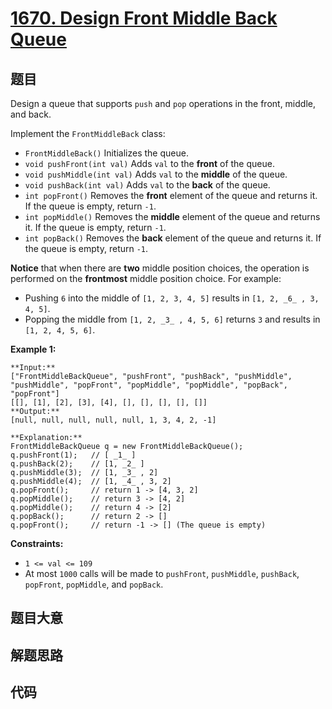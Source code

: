 # [1670. Design Front Middle Back Queue](https://leetcode.com/problems/design-front-middle-back-queue)

## 题目

Design a queue that supports `push` and `pop` operations in the front, middle,
and back.

Implement the `FrontMiddleBack` class:

  * `FrontMiddleBack()` Initializes the queue.
  * `void pushFront(int val)` Adds `val` to the **front** of the queue.
  * `void pushMiddle(int val)` Adds `val` to the **middle** of the queue.
  * `void pushBack(int val)` Adds `val` to the **back** of the queue.
  * `int popFront()` Removes the **front** element of the queue and returns it. If the queue is empty, return `-1`.
  * `int popMiddle()` Removes the **middle** element of the queue and returns it. If the queue is empty, return `-1`.
  * `int popBack()` Removes the **back** element of the queue and returns it. If the queue is empty, return `-1`.

**Notice** that when there are **two** middle position choices, the operation
is performed on the **frontmost** middle position choice. For example:

  * Pushing `6` into the middle of `[1, 2, 3, 4, 5]` results in `[1, 2, _6_ , 3, 4, 5]`.
  * Popping the middle from `[1, 2, _3_ , 4, 5, 6]` returns `3` and results in `[1, 2, 4, 5, 6]`.



**Example 1:**

    
    
    **Input:**
    ["FrontMiddleBackQueue", "pushFront", "pushBack", "pushMiddle", "pushMiddle", "popFront", "popMiddle", "popMiddle", "popBack", "popFront"]
    [[], [1], [2], [3], [4], [], [], [], [], []]
    **Output:**
    [null, null, null, null, null, 1, 3, 4, 2, -1]
    
    **Explanation:**
    FrontMiddleBackQueue q = new FrontMiddleBackQueue();
    q.pushFront(1);   // [ _1_ ]
    q.pushBack(2);    // [1, _2_ ]
    q.pushMiddle(3);  // [1, _3_ , 2]
    q.pushMiddle(4);  // [1, _4_ , 3, 2]
    q.popFront();     // return 1 -> [4, 3, 2]
    q.popMiddle();    // return 3 -> [4, 2]
    q.popMiddle();    // return 4 -> [2]
    q.popBack();      // return 2 -> []
    q.popFront();     // return -1 -> [] (The queue is empty)
    



**Constraints:**

  * `1 <= val <= 109`
  * At most `1000` calls will be made to `pushFront`, `pushMiddle`, `pushBack`, `popFront`, `popMiddle`, and `popBack`.


## 题目大意

## 解题思路

## 代码

```javascript

```
